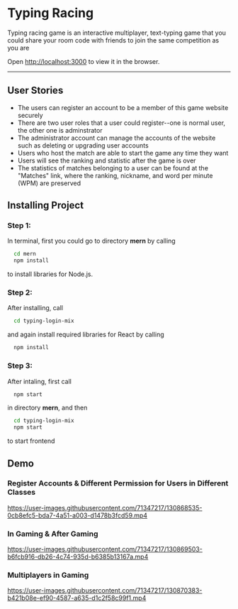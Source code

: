 # Typing Racing
<!-- Italics -->
Typing racing game is an interactive multiplayer, text-typing game that you could share your room code with friends to join the same competition as you are

Open [http://localhost:3000](http://localhost:3000) to view it in the browser.

<!-- Horizontal Rule -->
---

## User Stories
- The users can register an account to be a member of this game website securely 
- There are two user roles that a user could register--one is normal user, the other one is adminstrator
- The administrator account can manage the accounts of the website such as deleting or upgrading user accounts
- Users who host the match are able to start the game any time they want
- Users will see the ranking and statistic after the game is over
- The statistics of matches belonging to a user can be found at the "Matches" link, where the ranking, nickname, and word per minute (WPM) are preserved
## Installing Project

<!-- Code Blocks -->
### Step 1:

In terminal, first you could go to directory **mern** by calling
```bash
  cd mern
  npm install
```
to install libraries for Node.js. 

### Step 2: 

After installing, call
```bash
  cd typing-login-mix
```
and again install required libraries for React by calling
```bash
  npm install
```

### Step 3: 

After intaling, first call 
```bash
  npm start
```
in directory **mern**, and then
```bash
  cd typing-login-mix
  npm start
```
to start frontend

## Demo

### Register Accounts & Different Permission for Users in Different Classes

https://user-images.githubusercontent.com/71347217/130868535-0cb8efc5-bda7-4a51-a003-d1478b3fcd59.mp4

### In Gaming & After Gaming

https://user-images.githubusercontent.com/71347217/130869503-b6fcb916-db26-4c74-935d-b6385b13167a.mp4

### Multiplayers in Gaming

https://user-images.githubusercontent.com/71347217/130870383-b421b08e-ef90-4587-a635-d1c2f58c99f1.mp4

